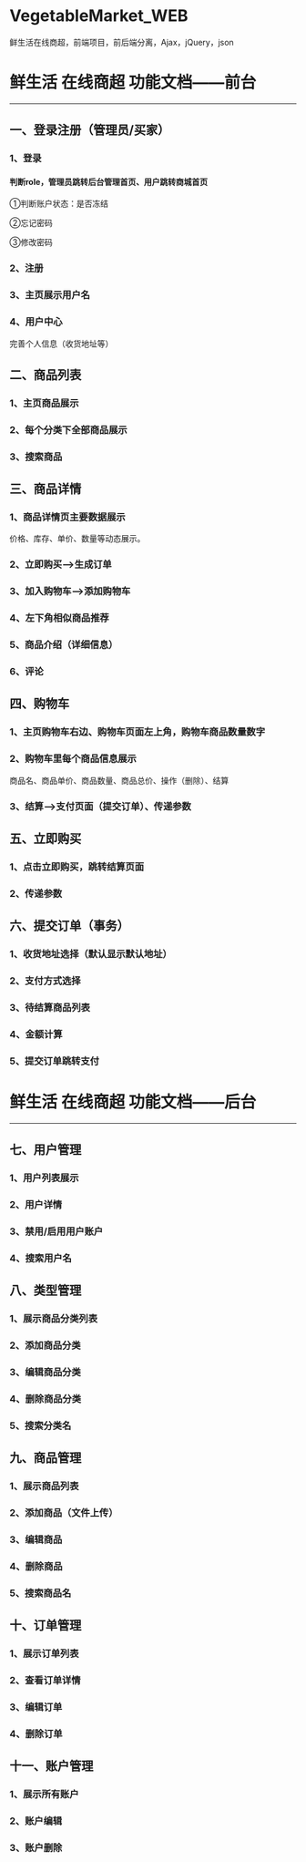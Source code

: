 # VegetableMarket_WEB
鲜生活在线商超，前端项目，前后端分离，Ajax，jQuery，json


# 鲜生活 在线商超  功能文档——前台

------

## 一、登录注册（管理员/买家）

### 1、登录

#### 判断role，管理员跳转后台管理首页、用户跳转商城首页

①判断账户状态：是否冻结

②忘记密码

③修改密码

### 2、注册

### 3、主页展示用户名

### 4、用户中心

完善个人信息（收货地址等）



## 二、商品列表

### 1、主页商品展示

### 2、每个分类下全部商品展示

### 3、搜索商品



## 三、商品详情

### 1、商品详情页主要数据展示

价格、库存、单价、数量等动态展示。

### 2、立即购买——>生成订单

### 3、加入购物车——>添加购物车

### 4、左下角相似商品推荐

### 5、商品介绍（详细信息）

### 6、评论



## 四、购物车

### 1、主页购物车右边、购物车页面左上角，购物车商品数量数字

### 2、购物车里每个商品信息展示

商品名、商品单价、商品数量、商品总价、操作（删除）、结算

### 3、结算——>支付页面（提交订单）、传递参数



## 五、立即购买

### 1、点击立即购买，跳转结算页面

### 2、传递参数



## 六、提交订单（事务）

### 1、收货地址选择（默认显示默认地址）

### 2、支付方式选择

### 3、待结算商品列表

### 4、金额计算

### 5、提交订单跳转支付



# 鲜生活 在线商超  功能文档——后台

------

## 七、用户管理

### 1、用户列表展示

### 2、用户详情

### 3、禁用/启用用户账户

### 4、搜索用户名



## 八、类型管理

### 1、展示商品分类列表

### 2、添加商品分类

### 3、编辑商品分类

### 4、删除商品分类

### 5、搜索分类名



## 九、商品管理

### 1、展示商品列表

### 2、添加商品（文件上传）

### 3、编辑商品

### 4、删除商品

### 5、搜索商品名



## 十、订单管理

### 1、展示订单列表

### 2、查看订单详情

### 3、编辑订单

### 4、删除订单



## 十一、账户管理

### 1、展示所有账户

### 2、账户编辑

### 3、账户删除